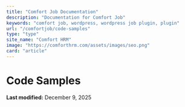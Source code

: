 ```yaml
---
title: "Comfort Job Documentation"
description: "Documentation for Comfort Job"
keywords: "comfort job, wordpress, wordpress job plugin, plugin"
url: "/comfortjob/code-samples"
type: "type"
site_name: "Comfort HRM"
image: "https://comforthrm.com/assets/images/seo.png"
card: "article"
---
```

# Code Samples



**Last modified:** December 9, 2025